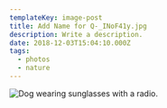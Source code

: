 ```yaml
---
templateKey: image-post
title: Add Name for Q-_INoF41y.jpg
description: Write a description.
date: 2018-12-03T15:04:10.000Z
tags:
  - photos
  - nature
---
```

![Dog wearing sunglasses with a radio.](/img/Q-_INoF41y.jpg)

